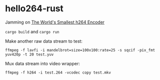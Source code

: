 # hello264-rust

Jamming on [The World's Smallest h264 Encoder](https://cardinalpeak.com/blog/worlds-smallest-h-264-encoder/)

`cargo build` and `cargo run`

Make another raw data stream to test: 

`ffmpeg -f lavfi -i mandelbrot=size=100x100:rate=25 -s sqcif -pix_fmt yuv420p -t 20 test.yuv`

Mux data stream into video wrapper:

`ffmpeg -f h264 -i test.264 -vcodec copy test.mkv`